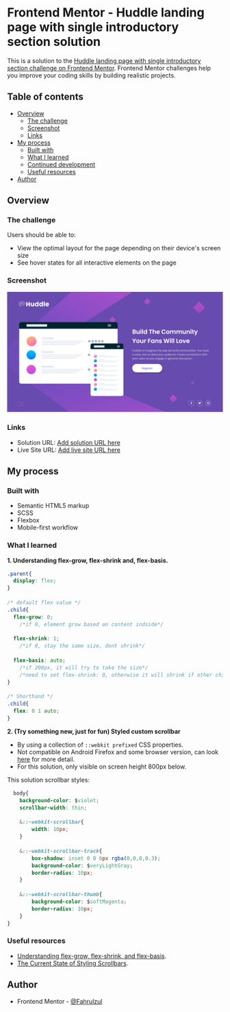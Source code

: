 # Frontend Mentor - Huddle landing page with single introductory section solution

This is a solution to the [Huddle landing page with single introductory section challenge on Frontend Mentor](https://www.frontendmentor.io/challenges/huddle-landing-page-with-a-single-introductory-section-B_2Wvxgi0). Frontend Mentor challenges help you improve your coding skills by building realistic projects. 

## Table of contents

- [Overview](#overview)
  - [The challenge](#the-challenge)
  - [Screenshot](#screenshot)
  - [Links](#links)
- [My process](#my-process)
  - [Built with](#built-with)
  - [What I learned](#what-i-learned)
  - [Continued development](#continued-development)
  - [Useful resources](#useful-resources)
- [Author](#author)

## Overview

### The challenge

Users should be able to:

- View the optimal layout for the page depending on their device's screen size
- See hover states for all interactive elements on the page

### Screenshot

![](./images/snap.png)

### Links

- Solution URL: [Add solution URL here](https://your-solution-url.com)
- Live Site URL: [Add live site URL here](https://your-live-site-url.com)

## My process

### Built with

- Semantic HTML5 markup
- SCSS
- Flexbox
- Mobile-first workflow

### What I learned

**1. Understanding flex-grow, flex-shrink and, flex-basis.**
```css
.parent{
  display: flex;
}

/* default flex value */
.child{
  flex-grow: 0; 
    /*if 0, element grow based on content indside*/

  flex-shrink: 1;
    /*if 0, stay the same size, dont shrink*/

  flex-basis: auto;
    /*if 200px, it will try to take the size*/
    /*need to set flex-shrink: 0, otherwise it will shrink if other child element take more space*/
}

/* Shorthand */
.child{
  flex: 0 1 auto;
}
```

**2. (Try something new, just for fun) Styled custom scrollbar**
- By using a collection of `::webkit prefixed` CSS properties.
- Not compatible on Android Firefox and some browser version, can look [here](https://caniuse.com/css-scrollbar) for more detail.
- For this solution, only visible on screen height 800px below.

This solution scrollbar styles:
```css
  body{
    background-color: $violet;
    scrollbar-width: thin;

    &::-webkit-scrollbar{
        width: 10px;
    }

    &::-webkit-scrollbar-track{
        box-shadow: inset 0 0 6px rgba(0,0,0,0.3);
        background-color: $veryLightGray;
        border-radius: 10px;
    }

    &::-webkit-scrollbar-thumb{
        background-color: $softMagenta;
        border-radius: 10px;
    }
}
```

### Useful resources

- [Understanding flex-grow, flex-shrink, and flex-basis](https://css-tricks.com/understanding-flex-grow-flex-shrink-and-flex-basis/).
- [The Current State of Styling Scrollbars](https://css-tricks.com/the-current-state-of-styling-scrollbars/).

## Author

- Frontend Mentor - [@Fahrulzul](https://www.frontendmentor.io/profile/FahrulZul)
